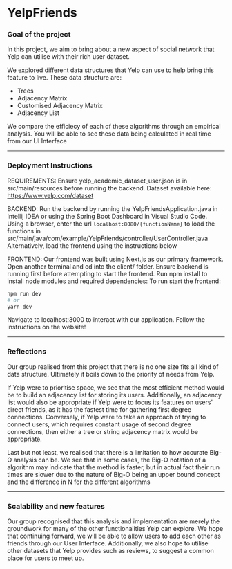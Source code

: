 # YelpFriends

### Goal of the project
In this project, we aim to bring about a new aspect of social network that Yelp can utilise with their rich user dataset. 

We explored different data structures that Yelp can use to help bring this feature to live. These data structure are: 
- Trees
- Adjacency Matrix
- Customised Adjacency Matrix
- Adjacency List

We compare the efficiecy of each of these algorithms through an empirical analysis. You will be able to see these data being calculated in real time from our UI Interface

---

### Deployment Instructions

REQUIREMENTS:
Ensure yelp_academic_dataset_user.json is in src/main/resources before running the backend.
Dataset available here: https://www.yelp.com/dataset

BACKEND: 
Run the backend by running the YelpFriendsApplication.java in Intellij IDEA or using the Spring Boot Dashboard in Visual Studio Code.
Using a browser, enter the url `localhost:8080/{functionName}` to load the functions in src/main/java/com/example/YelpFriends/controller/UserController.java
Alternatively, load the frontend using the instructions below

FRONTEND:
Our frontend was built using Next.js as our primary framework.
Open another terminal and cd into the client/ folder. Ensure backend is running first before attempting to start the frontend. 
Run npm install to install node modules and required dependencies:
To run start the frontend:
```bash
npm run dev
# or
yarn dev
```
Navigate to localhost:3000 to interact with our application.
Follow the instructions on the website! 

---

### Reflections
Our group realised from this project that there is no one size fits all kind of data structure. Ultimately it boils down to the priority of needs from Yelp.

If Yelp were to prioritise space, we see that the most efficient method would be to build an adjacency list for storing its users. Additionally, an adjacency list would also be appropriate if Yelp were to focus its features on users' direct friends, as it has the fastest time for gathering first degree connections. Conversely, if Yelp were to take an approach of trying to connect users, which requires constant usage of second degree connections, then either a tree or string adjacency matrix would be appropriate. 

Last but not least, we realised that there is a limitation to how accurate Big-O analysis can be. We see that in some cases, the Big-O notation of a algorithm may indicate that the method is faster, but in actual fact their run times are slower due to the nature of Big-O being an upper bound concept and the difference in N for the different algorithms

---

### Scalability and new features
Our group recognised that this analysis and implementation are merely the groundwork for many of the other functionalities Yelp can explore. We hope that continuing forward, we will be able to allow users to add each other as friends through our User Interface. Additionally, we also hope to utilise other datasets that Yelp provides such as reviews, to suggest a common place for users to meet up.

